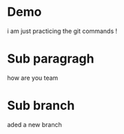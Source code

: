 # Demo


i am just practicing the git commands !

# Sub paragragh

 how are you team

 # Sub branch 
  aded a new branch

  